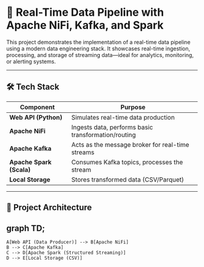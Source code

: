 # 🚀 Real-Time Data Pipeline with Apache NiFi, Kafka, and Spark

This project demonstrates the implementation of a real-time data pipeline using a modern data engineering stack. It showcases real-time ingestion, processing, and storage of streaming data—ideal for analytics, monitoring, or alerting systems.

---

## 🛠 Tech Stack

| Component           | Purpose                                              |
|---------------------|------------------------------------------------------|
| **Web API (Python)**| Simulates real-time data production                  |
| **Apache NiFi**     | Ingests data, performs basic transformation/routing  |
| **Apache Kafka**    | Acts as the message broker for real-time streams     |
| **Apache Spark (Scala)** | Consumes Kafka topics, processes the stream   |
| **Local Storage**   | Stores transformed data (CSV/Parquet)                |

---

## 📌 Project Architecture

## graph TD;
    A[Web API (Data Producer)] --> B[Apache NiFi]
    B --> C[Apache Kafka]
    C --> D[Apache Spark (Structured Streaming)]
    D --> E[Local Storage (CSV)]
